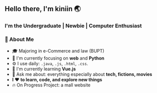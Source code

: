 ## Hello there, I'm kiniin 🌏
### I'm the Undergraduate | Newbie | Computer Enthusiast

### 🚀 About Me
- 🎓 Majoring in e-Commerce and law (BUPT)  
- 👀 I'm currently focusing on **web** and **Python**
- ⚙️ I use daily: `.java`, `.js`, `.html`, `.css`.
- 🔭 I'm currently learning **Vue.js**
- 💬 Ask me about: everything especially about **tech, fictions, movies**
- **I** ❤️ **to learn, code, and explore new things**
- 🔥 On Progress Project: a mall website 